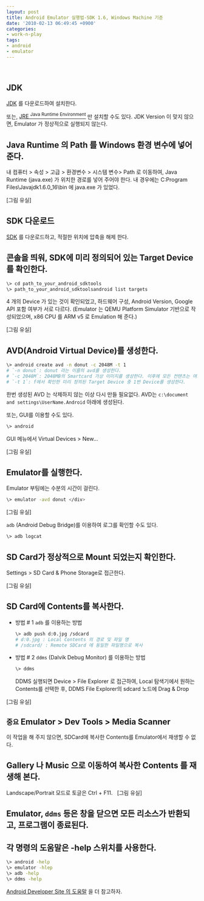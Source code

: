 ```yaml
---
layout: post
title: Android Emulator 실행법-SDK 1.6, Windows Machine 기준
date: '2010-02-13 06:49:45 +0900'
categories:
- work-n-play
tags:
- android
- emulator
---
```

 
## JDK

[JDK](https://cds.sun.com/is-bin/INTERSHOP.enfinity/WFS/CDS-CDS_Developer-Site/en_US/-/USD/ViewProductDetail-Start?ProductRef=jdk-6u16-oth-JPR@CDS-CDS_Developer) 를 다운로드하여 설치한다.

또는, [JRE <sup>Java Runtime Environment</sup>](http://cds.sun.com/is-bin/INTERSHOP.enfinity/WFS/CDS-CDS_Developer-Site/en_US/-/USD/VerifyItem-Start/jre-6u16-windows-i586.exe?BundledLineItemUUID=moFIBe.oaqEAAAEkk.UxdJ2G&OrderID=R1dIBe.onL8AAAEkiOUxdJ2G&ProductID=VP1IBe.nzvkAAAEiap9pOuDb&FileName=/jre-6u16-windows-i586.exe) 만 설치할 수도 있다. JDK Version 이 맞지 않으면, Emulator 가 정상적으로 실행되지 않는다.
 
## Java Runtime 의 Path 를 Windows 환경 변수에 넣어 준다.

내 컴퓨터 > 속성 > 고급 > 환경변수 > 시스템 변수> Path 로 이동하여, Java Runtime (java.exe) 가 위치한 경로를 넣어 주어야 한다. 내 경우에는 C:Program Files\Javajdk1.6.0_16\bin 에 java.exe 가 있었다.

[그림 유실] 

## SDK 다운로드

[SDK](http://developer.android.com/sdk/download.html?v=android-sdk_r3-windows.zip) 를 다운로드하고, 적절한 위치에 압축을 해제 한다.

## 콘솔을 띄워, SDK에 미리 정의되어 있는 Target Device 를 확인한다.

```bash
\> cd path_to_your_android_sdktools
\> path_to_your_android_sdktoolsandroid list targets
```

4 개의 Device 가 있는 것이 확인되었고, 하드웨어 구성, Android Version, Google API 포함 여부가 서로 다르다. (Emulator 는 QEMU Platform Simulator 기반으로 작성되었으며, x86 CPU 를 ARM v5 로 Emulation 해 준다.)

[그림 유실]

## AVD(Android Virtual Device)를 생성한다.

```bash
\> android create avd -n donut -c 2048M -t 1
# `-n donut`: donut 라는 이름의 avd를 생성한다.
# `-c 2048M`: 2048MB의 Smartcard 가상 이미지를 생성한다. 이후에 모든 컨텐츠는 여기에 담게 된다.
# `-t 1`: f에서 확인한 미리 정의된 Target Device 중 1번 Device를 생성한다.
```

한번 생성된 AVD 는 삭제하지 않는 이상 다시 만들 필요없다. AVD는 `c:\document and settings\UserName.Android` 아래에 생성된다.

또는, GUI를 이용할 수도 있다.

```bash
\> android
```

GUI 메뉴에서 Virtual Devices > New...

[그림 유실]
 
## Emulator를 실행한다.

Emulator 부팅에는 수분의 시간이 걸린다.

```bash
\> emulator -avd donut </div>
```

[그림 유실]

`adb` (Android Debug Bridge)를 이용하여 로그를 확인할 수도 있다.

```bash
\> adb logcat
```

## SD Card가 정상적으로 Mount 되었는지 확인한다.

Settings > SD Card & Phone Storage로 접근한다.

[그림 유실]

## SD Card에 Contents를 복사한다.

- 방법 # 1 `adb` 를 이용하는 방법

  ```bash
  \> adb push d:0.jpg /sdcard
  # d:0.jpg : Local Contents 의 경로 및 파일 명
  # /sdcard/ : Remote SDCard 에 동일한 파일명으로 복사
  ```

- 방법 # 2 `ddms` (Dalvik Debug Monitor) 를 이용하는 방법

  ```bash
  \> ddms
  ```

  DDMS 실행되면 Device > File Explorer 로 접근하여, Local 탐색기에서 원하는 Contents를 선택한 후, DDMS File Explorer의 sdcard 노드에 Drag & Drop

[그림 유실]

## **`중요`** Emulator &gt; Dev Tools &gt; Media Scanner

이 작업을 해 주지 않으면, SDCard에 복사한 Contents를 Emulator에서 재생할 수 없다.

## Gallery 나 Music 으로 이동하여 복사한 Contents 를 재생해 본다.

Landscape/Portrait 모드로 토글은 Ctrl + F11.
 
[그림 유실]

## Emulator, `ddms` 등은 창을 닫으면 모든 리소스가 반환되고, 프로그램이 종료된다.

## 각 명령의 도움말은 -help 스위치를 사용한다.

```bash
\> android -help
\> emulator -hlep
\> adb -help
\> ddms -help
```

[Android Developer Site 의 도움말](http://developer.android.com/guide/developing/tools/emulator.html) 을 더 참고하자.
